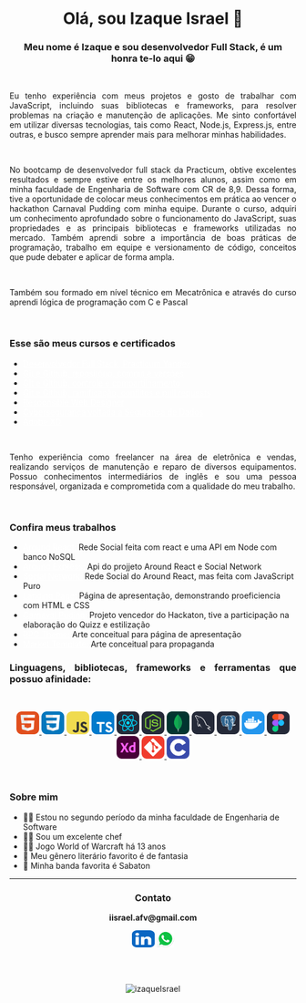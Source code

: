 <h1 align="center">Olá, sou Izaque Israel 👋</h1>
<h3 align="center">Meu nome é Izaque e sou desenvolvedor Full Stack, é um honra te-lo aqui 😁</h2>
<br>
<p align="justify">Eu tenho experiência com meus projetos e gosto de trabalhar com JavaScript, incluindo suas bibliotecas e frameworks, para resolver problemas na criação e manutenção de aplicações. Me sinto confortável em utilizar diversas tecnologias, tais como React, Node.js, Express.js, entre outras, e busco sempre aprender mais para melhorar minhas habilidades.</p>
<br>
<p align="justify">No bootcamp de desenvolvedor full stack da Practicum, obtive excelentes resultados e sempre estive entre os melhores alunos, assim como em minha faculdade de Engenharia de Software com CR de 8,9. Dessa forma, tive a oportunidade de colocar meus conhecimentos em prática ao vencer o hackathon Carnaval Pudding com minha equipe. Durante o curso, adquiri um conhecimento aprofundado sobre o funcionamento do JavaScript, suas propriedades e as principais bibliotecas e frameworks utilizadas no mercado. Também aprendi sobre a importância de boas práticas de programação, trabalho em equipe e versionamento de código, conceitos que pude debater e aplicar de forma ampla.</p>
<br>
<p align="justify">Também sou formado em nível técnico em Mecatrônica e através do curso aprendi lógica de programação com C e Pascal</p>
<br>
<h3>Esse são meus cursos e certificados</h3>
<ul>
<li><a style="color:white" href="https://cursos.alura.com.br/certificate/1cd3ebbd-4135-4a22-b941-37cd5a88368a" target="_blank">Desenvolvedor Full Stack, Practicum Yandex</a></li>
<li><a style="color:white" href="https://cursos.alura.com.br/certificate/5be6f8ae-f02b-46f9-8e51-2eebda18fecb" target="_blank">Git e Github, repositório, commit e versões</a></li>
<li><a style="color:white" href="https://cursos.alura.com.br/certificate/iisrael-afv/git-github-controle-de-versao" target="_blank">Git e Github, controle e compartilhamento</a></li>
<li><a style="color:white" href="https://cursos.alura.com.br/certificate/iisrael-afv/git-github-branching-conflitos-pull-requests" target="_blank">Git e Github, ramificação, conflitos e pull requests</a></li>
<li><a style="color:white" href="https://www.freecodecamp.org/certification/fcc31abeb5e-80fd-4182-a610-0c263f3e3a50/responsive-web-design" target="_blank">Responsible Web Designer</a></li>
<li><a style="color:white" href="" target="_blank">Cybersegurança voltada a Segurança de Dados</a></li>
<li><a style="color:white" href="https://cursos.alura.com.br/certificate/1cd3ebbd-4135-4a22-b941-37cd5a88368a" target="_blank">Adobe XD</a></li>
</ul>

<br>
<p align="justify">Tenho experiência como freelancer na área de eletrônica e vendas, realizando serviços de manutenção e reparo de diversos equipamentos. Possuo conhecimentos intermediários de inglês e sou uma pessoa responsável, organizada e comprometida com a qualidade do meu trabalho.</p>

<br>

<h3 align="justify">Confira meus trabalhos</h3>
<ul>
<li><a href="https://github.com/izaqueIsrael/around-react" style="color:white" target="_blank">Around React:</a> Rede Social feita com react e uma API em Node com banco NoSQL</li>
<li><a href="https://github.com/izaqueIsrael/around-express_ptbr" style="color:white" target="_blank">Around Express:</a>  Api do projjeto Around React e Social Network</li>
<li><a href="https://github.com/izaqueIsrael/web_project_4_ptbr" style="color:white" target="_blank">Social Network:</a>  Rede Social do Around React, mas feita com JavaScript Puro</li>
<li><a href="https://github.com/izaqueIsrael/web_project_3_ptbr" style="color:white" target="_blank">Landing Page:</a>  Página de apresentação, demonstrando proeficiencia com HTML e CSS</li>
<li><a href="https://github.com/hainaha/carnaval-pudding-frontend" style="color:white" target="_blank">Carnaval Puding:</a>  Projeto vencedor do Hackaton, tive a participação na elaboração do Quizz e estilização</li>
<li><a href="https://www.behance.net/gallery/141053925/RPG-Template" style="color:white" target="_blank">RPG Theme:</a>  Arte conceitual para página de apresentação</li>
<li><a href="https://www.behance.net/gallery/141054285/advertising-and-marketing-template" style="color:white" target="_blank">Market Template:</a>  Arte conceitual para propaganda</li>
</ul>

<h3 align="justify">Linguagens, bibliotecas, frameworks e ferramentas que possuo afinidade:</h3>
<br>
<p align="center"> 
<a href="https://www.w3schools.com/css/" target="_blank">
    <img src="https://raw.githubusercontent.com/tandpfun/skill-icons/59059d9d1a2c092696dc66e00931cc1181a4ce1f/icons/HTML.svg" alt="css3" width="40" height="40"/> 
</a> 
<a href="https://www.w3.org/html/" target="_blank"> 
    <img src="https://raw.githubusercontent.com/tandpfun/skill-icons/59059d9d1a2c092696dc66e00931cc1181a4ce1f/icons/CSS.svg" alt="html5" width="40" height="40"/>
</a>
<a href="https://developer.mozilla.org/en-US/docs/Web/JavaScript" target="_blank"> 
    <img src="https://raw.githubusercontent.com/tandpfun/skill-icons/59059d9d1a2c092696dc66e00931cc1181a4ce1f/icons/JavaScript.svg" alt="javascript" width="40" height="40"/> 
</a>
<a href="https://www.typescriptlang.org/" target="_blank"> 
    <img src="https://raw.githubusercontent.com/tandpfun/skill-icons/59059d9d1a2c092696dc66e00931cc1181a4ce1f/icons/TypeScript.svg" alt="typescript" width="40" height="40"/>
</a>
<a href="https://reactjs.org/" target="_blank"> <img src="https://raw.githubusercontent.com/tandpfun/skill-icons/59059d9d1a2c092696dc66e00931cc1181a4ce1f/icons/React-Dark.svg" alt="react" width="40" height="40"/> 
</a>
<a href="https://nodejs.org" target="_blank"> 
    <img src="https://raw.githubusercontent.com/tandpfun/skill-icons/59059d9d1a2c092696dc66e00931cc1181a4ce1f/icons/NodeJS-Dark.svg" alt="nodejs" width="40" height="40"/> 
</a>
<a href="https://www.mongodb.com/" target="_blank"> 
    <img src="https://raw.githubusercontent.com/tandpfun/skill-icons/59059d9d1a2c092696dc66e00931cc1181a4ce1f/icons/MongoDB.svg" alt="mongodb" width="40" height="40"/> 
</a>
<a href="https://raw.githubusercontent.com/tandpfun/skill-icons/59059d9d1a2c092696dc66e00931cc1181a4ce1f/icons/MySQL-Dark.svg" target="_blank"> 
    <img src="https://raw.githubusercontent.com/tandpfun/skill-icons/59059d9d1a2c092696dc66e00931cc1181a4ce1f/icons/MySQL-Dark.svg" alt="SQL" width="40" height="40"/> 
</a> 
<a href="https://www.postgresql.org/" target="_blank"> 
    <img src="https://raw.githubusercontent.com/tandpfun/skill-icons/59059d9d1a2c092696dc66e00931cc1181a4ce1f/icons/PostgreSQL-Dark.svg" alt="figma" width="40" height="40"/> 
</a>
<a href="https://www.docker.com/" target="_blank"> 
    <img src="https://raw.githubusercontent.com/tandpfun/skill-icons/59059d9d1a2c092696dc66e00931cc1181a4ce1f/icons/Docker.svg" alt="DOCKER" width="40" height="40"/> 
</a> 
<a href="https://www.figma.com/" target="_blank"> 
    <img src="https://raw.githubusercontent.com/tandpfun/skill-icons/59059d9d1a2c092696dc66e00931cc1181a4ce1f/icons/Figma-Dark.svg" alt="figma" width="40" height="40"/> 
</a>
<a href="https://helpx.adobe.com/br/support/xd.html" target="_blank"> 
    <img src="https://raw.githubusercontent.com/tandpfun/skill-icons/59059d9d1a2c092696dc66e00931cc1181a4ce1f/icons/XD.svg" alt="figma" width="40" height="40"/> 
</a>
<a href="https://git-scm.com/" target="_blank"> 
    <img src="https://raw.githubusercontent.com/tandpfun/skill-icons/59059d9d1a2c092696dc66e00931cc1181a4ce1f/icons/Git.svg" alt="git" width="40" height="40"/> 
</a> 
<a href="https://en.wikipedia.org/wiki/C_(programming_language)" target="_blank">    
<img src="https://raw.githubusercontent.com/tandpfun/skill-icons/59059d9d1a2c092696dc66e00931cc1181a4ce1f/icons/C.svg" alt="C" width="40" height="40"/>
</a>
</p>
<br>
<h3> Sobre mim</h3>
<ul>
<li>🧑‍🎓 Estou no segundo período da minha faculdade de Engenharia de Software</li>
<li>🧑‍🍳 Sou um excelente chef</li>
<li>🧙‍♂️ Jogo World of Warcraft há 13 anos</li>
<li>📖 Meu gênero literário favorito é de fantasia</li>
<li>🎸 Minha banda favorita é Sabaton</li>
</ul>

<hr>
<h3 align="center">Contato</h2>

<p align="center" style="font-weight:bold"> iisrael.afv@gmail.com</p>
<p align="center">
<a href="https://www.linkedin.com/in/izaque-israel/" target="blank"><img align="center" src="https://raw.githubusercontent.com/tandpfun/skill-icons/59059d9d1a2c092696dc66e00931cc1181a4ce1f/icons/LinkedIn.svg" alt="Izaque Israel" height="30" width="40" /></a>
<a href="//wa.me/5521991664660" target="blank"><img align="center" src="https://github.com/appicons/Whatsapp/blob/master/icons/whatsapp_194x194.png?raw=true" alt="Izaque Israel" height="30" width="30" /></a>
</p>

<br>
<br>

<p align="center"><img align="center" src="https://github-readme-streak-stats.herokuapp.com/?user=izaqueisrael&theme=dark" alt="izaqueIsrael" /></p>
